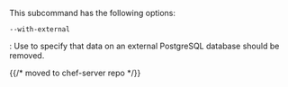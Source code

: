This subcommand has the following options:

`--with-external`

:   Use to specify that data on an external PostgreSQL database should
    be removed.

{{/* moved to chef-server repo */}}

